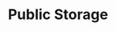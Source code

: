 ---
title: "Public Storage"
url: /chicago/public-storage-north-northwest-highway-2/
shop: storage rental
---
